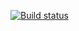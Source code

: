 [![Build status](https://build.appcenter.ms/v0.1/apps/c5a20ce8-5e6c-4d18-a673-6adbedb78edf/branches/main/badge)](https://appcenter.ms)